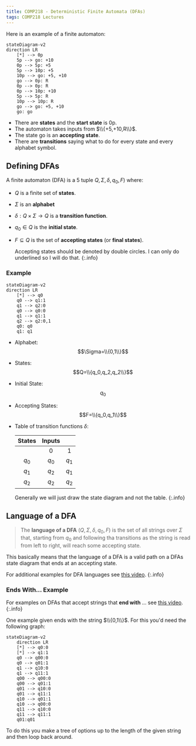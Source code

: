 ```yaml
---
title: COMP218 - Deterministic Finite Automata (DFAs)
tags: COMP218 Lectures
---
```

Here is an example of a finite automaton:

```mermaid
stateDiagram-v2
direction LR
	[*] --> 0p
	5p --> go: +10
	0p --> 5p: +5
	5p --> 10p: +5
	10p --> go: +5, +10
	go --> 0p: R
	0p --> 0p: R
	0p --> 10p: +10
	5p --> 5p: R
	10p --> 10p: R
	go --> go: +5, +10
	go: go

```

* There are **states** and the **start state** is $\text{0p}$.
* The automaton takes inputs from $\\{+5,+10,R\\}$.
* The state $\text{go}$ is an **accepting state**.
* There are **transitions** saying what to do for every state and every alphabet symbol.

## Defining DFAs
A finite automaton (DFA) is a 5 tuple $Q,\Sigma,\delta,q_0,F)$ where:

* $Q$ is a finite set of **states**.
* $\Sigma$ is an **alphabet**
* $\delta:Q\times\Sigma\rightarrow Q$ is a **transition function**.
* $q_0\in Q$ is the **initial state**.
* $F\subseteq Q$ is the set of **accepting states** (or **final states**).

	Accepting states should be denoted by double circles. I can only do underlined so I will do that.
	{:.info}
	
### Example

```mermaid
stateDiagram-v2
direction LR
	[*] --> q0
	q0 --> q1:1
	q1 --> q2:0
	q0 --> q0:0
	q1 --> q1:1
	q2 --> q2:0,1
	q0: q0
	q1: q1
```

* Alphabet: $$\Sigma=\\{0,1\\}$$
* States: $$Q=\\{q_0,q_2,q_2\\}$$
* Initial State: $$q_0$$
* Accepting States: $$F=\\{q_0,q_1\\}$$
* Table of transition functions $\delta$:

	| States | Inputs | |
	| :-: | :-: | :-: |
	| | 0 | 1 |
	| $q_0$ | $q_0$ | $q_1$ |
	| $q_1$ | $q_2$ | $q_1$ |
	| $q_2$ | $q_2$ | $q_2$ |
	
	Generally we will just draw the state diagram and not the table.
	{:.info}

## Language of a DFA
> The **language of a DFA** ($Q,\Sigma,\delta,q_0,F$) is the set of all strings over $\Sigma$ that, starting from $q_0$ and following tha transitions as the string is read from left to right, will reach some accepting state.

This basically means that the language of a DFA is a valid path on a DFAs state diagram that ends at an accepting state.

For additional examples for DFA languages see [this video](https://liverpool.instructure.com/courses/47455/modules/items/1252637).
{:.info}

### Ends With... Example
For examples on DFAs that accept strings that **end with** ... see [this video](https://liverpool.instructure.com/courses/47455/modules/items/1252638).
{:.info}

One example given ends with the string $\\{0,1\\}$. For this you'd need the following graph:

```mermaid
stateDiagram-v2
	direction LR
	[*] --> q0:0
	[*] --> q1:1
	q0 --> q00:0
	q0 --> q01:1
	q1 --> q10:0
	q1 --> q11:1
	q00 --> q00:0
	q00 --> q01:1
	q01 --> q10:0
	q01 --> q11:1
	q10 --> q01:1
	q10 --> q00:0
	q11 --> q10:0
	q11 --> q11:1
	q01:q01
```

To do this you make a tree of options up to the length of the given string and then loop back around.